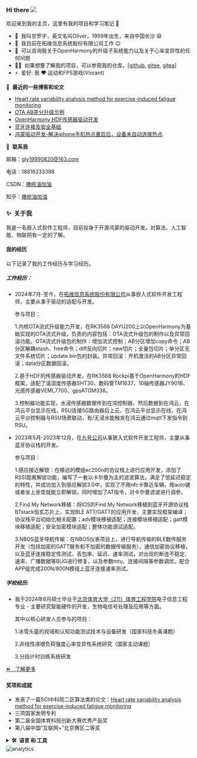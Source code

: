### Hi there <a href="https://www.gautamkrishnar.com/"><img src="https://media.giphy.com/media/hvRJCLFzcasrR4ia7z/giphy.gif" width="5%"></a>
欢迎来到我的主页，这里有我的项目和学习笔记 :rofl:

- 🔭 &nbsp;我叫甘罗宇，英文名叫Oliver，1999年出生，来自中国长沙 :smile:
- 🌱 &nbsp;我目前在拓维信息系统股份有限公司工作 :wink:
- 💬 &nbsp;可以咨询我关于OpenHarmony的升级子系统能力以及关于心率变异性的任何问题
- 👨‍💻 &nbsp;如果想要了解我的项目，可以参观我的仓库，[[github](https://github.com/luoyugan), [gitee](https://gitee.com/gan-luoyu), [gitea](https://gitea.openvalley.net/LuoyuGan)]
- ⚡ &nbsp;爱好: 我 :heart: 运动和FPS游戏(Vlorant)

📕 &nbsp;**最近的一些博客和论文**
<!-- BLOG-POST-LIST:START -->
- [Heart rate variability analysis method for exercise-induced fatigue monitoring](https://www.sciencedirect.com/science/article/abs/pii/S1746809424000247)
- [OTA AB差分升级示例](https://blog.csdn.net/weixin_62941746/article/details/144419107?spm=1001.2014.3001.5502)
- [OpenHarmony HDF传感器驱动开发](https://blog.csdn.net/weixin_62941746/article/details/143566898?spm=1001.2014.3001.5502)
- [蓝牙连接及安全基础](https://blog.csdn.net/weixin_62941746/article/details/131833542?spm=1001.2014.3001.5502)
- [鸿蒙驱动开发-解决iphone手机热点重启后，设备未自动连接热点](https://blog.csdn.net/weixin_62941746/article/details/140991425?spm=1001.2014.3001.5502)
<!-- BLOG-POST-LIST:END -->

🔗 &nbsp;**联系我**

邮箱：gly19990820@163.com

电话：18816233398

CSDN：[橄榄油加油](https://blog.csdn.net/weixin_62941746?type=blog)

知乎：[橄榄油加油](https://www.zhihu.com/people/gan-luo-yu-93)

### ✨&nbsp; 关于我

我是一名嵌入式软件工程师，目前投身于开源鸿蒙的驱动开发。对算法、人工智能、物联网有一定的了解。


#### 我的经历
以下记录了我的工作经历与学习经历。

##### 工作经历：
- 2024年7月-至今，在[拓维信息系统股份有限公司](https://www.talkweb.com.cn/)从事嵌入式软件开发工程师，主要从事于驱动的适配与开发。

  参与项目：

  1.内核OTA流式升级能力开发，在RK3568 DAYU200上以OpenHarmony为基础实现的OTA流式升级，负责的内容包括：OTA流式升级包的制作以及异常回滚功能。OTA流式升级包的制作：增加流式控制；AB分区增加copy命令；AB分区解耦stash、free命令；diff反向切片；new切片；全量包切片；单分区无文件系统切片；update.bin包的封装。异常回滚：开机激活的AB分区异常回滚；data分区数据回滚。

  2.基于HDF的传感器驱动开发，在RK3568 Rockpi基于OpenHarmony的HDF框架，适配了温湿度传感器SHT30、数码管TM1637、10轴传感器JY901B、光感传感器VEML7700、gpsATGM336。

  3.控制器功能实现，水浸传感器数据传到在鸿控制器，然后数据到在鸿云，在鸿云平台显示在线，RSU连接5G路由器后上云，在鸿云平台显示在线，在鸿云平台控制器与RSU场景联动，有/无浸水能触发在鸿云通过mqtt下发指令到RSU。

- 2023年5月-2023年12月，在[九号公司](https://www.ninebot.com/)从事嵌入式软件开发工程师，主要从事蓝牙协议栈的开发。
  
  参与项目：

  1.感应接近解锁：在移远的模组ec200n的协议栈上进行应用开发，添加了RSSI距离解锁功能，编写了一套以卡尔曼为主的滤波算法，满足了低延迟稳定的特性，并成功加⼊到感应解锁3.0中，实现了不用nfc卡靠近车辆，按auto键或者坐上坐垫就能立即解锁。同时增加了AT指令，对卡尔曼滤波进行调参。

  2.Find My Network移植：将IOS的Find My Network移植到蓝牙开源协议栈BTstack恒玄芯片上，实现BLE ATT/GATT的应用开发，主要实现框架编译；协议栈平台初始化相关配置；adv模块移植适配；连接模块移植适配；gatt模块移植适配；安全加密模块适配；整体功能调试适配。

  3.NBOS蓝牙导航传输：在NBOS仪表项目上，进行导航传输的BLE数传服务开发（包括加密的GATT服务和不加密的数据传输服务），通信加密协议移植，以及蓝牙连接稳定性测试、丢包率、延迟、速率测试，对出现的断连不稳定、速率、广播数据等BUG进行修复，以及参数mtu、连接间隔等参数调优。配合APP组完成200N/800N模组上蓝牙连接速率测试。

##### 学校经历:
- 我于2024年6月硕士毕业于[北京体育大学（211）体育工程学院](https://sse.bsu.edu.cn/index.htm)电子信息工程专业 - 主要研究智能硬件的开发，生物电信号处理及应用等方面。

  其中以核心研发人员参与的项目：

  1.冰雪头盔的视域和认知功能测试技术与设备研发（国家科技冬奥课题）

  2.非线性递增负荷强度心率变异性系统研究（国家主动课题）

  3.分段计时训练系统研发

[⏩ &nbsp; 了解更多](https://github.com/luoyugan?tab=repositories) 


#### 奖项和成就
- 发表了一篇SCI中科院二区算法类的论文：[Heart rate variability analysis method for exercise-induced fatigue monitoring](https://www.sciencedirect.com/science/article/abs/pii/S1746809424000247)
- 三项国家发明专利
- 第二届全国体育科技创新大赛优秀产品奖
- 第八届中国“互联网+”北京赛区二等奖
  
<details>
  <summary><b>🛠️&nbsp;&nbsp;语言&nbsp;和&nbsp;工具</b></summary>
  <br/>
  <p align="left"> <a href="https://www.cprogramming.com/" target="_blank"> <img src="https://raw.githubusercontent.com/devicons/devicon/master/icons/c/c-original.svg" alt="c" width="40" height="40"/> </a> <a href="https://www.w3schools.com/cpp/" target="_blank"> <img src="https://raw.githubusercontent.com/devicons/devicon/master/icons/cplusplus/cplusplus-original.svg" alt="cplusplus" width="40" height="40"/> </a> <a href="https://www.linux.org/" target="_blank"> <img src="https://raw.githubusercontent.com/devicons/devicon/master/icons/linux/linux-original.svg" alt="linux" width="40" height="40"/> </a> <a href="https://www.mongodb.com/" target="_blank"> <img src="https://raw.githubusercontent.com/devicons/devicon/master/icons/mongodb/mongodb-original-wordmark.svg" alt="mongodb" width="40" height="40"/> </a> <a href="https://www.python.org" target="_blank"> <img src="https://raw.githubusercontent.com/devicons/devicon/master/icons/python/python-original.svg" alt="python" width="40" height="40"/> </a> <a href="https://git-scm.com/" target="_blank"> <img src="https://www.vectorlogo.zone/logos/git-scm/git-scm-icon.svg" alt="git" width="40" height="40"/> </a> </p>

</details>

<img alt='analytics' src='https://profile-counter.glitch.me/gautamkrishnar/count.svg' width='0px'>
